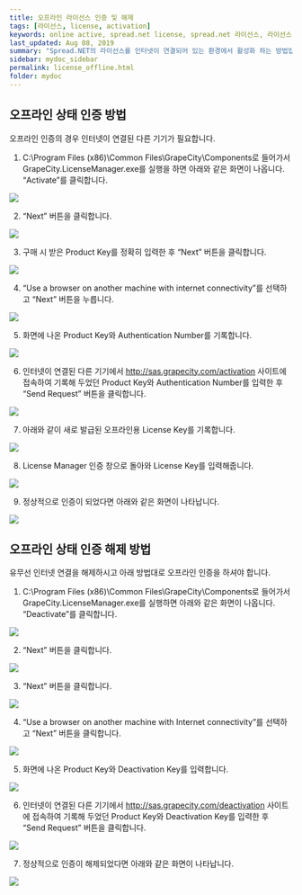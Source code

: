 ```yaml
---
title: 오프라인 라이선스 인증 및 해제
tags: [라이선스, license, activation]
keywords: online active, spread.net license, spread.net 라이선스, 라이선스 인증
last_updated: Aug 08, 2019
summary: "Spread.NET의 라이선스를 인터넷이 연결되어 있는 환경에서 활성화 하는 방법입니다."
sidebar: mydoc_sidebar
permalink: license_offline.html
folder: mydoc
---
```


## 오프라인 상태 인증 방법

오프라인 인증의 경우 인터넷이 연결된 다른 기기가 필요합니다.

1. C:\Program Files (x86)\Common Files\GrapeCity\Components로 들어가서 GrapeCity.LicenseManager.exe를 실행을 하면 아래와 같은 화면이 나옵니다. “Activate”를 클릭합니다.

![](https://www.grapecity.co.kr/images/training/spread/tc-offline-1.png)

2. “Next” 버튼을 클릭합니다.

![](https://www.grapecity.co.kr/images/training/spread/tc-offline-2.png)

3. 구매 시 받은 Product Key를 정확히 입력한 후 “Next” 버튼을 클릭합니다.

![](https://www.grapecity.co.kr/images/training/spread/tc-offline-3.png)

4. “Use a browser on another machine with internet connectivity”를 선택하고 “Next” 버튼을 누릅니다.

![](https://www.grapecity.co.kr/images/training/spread/tc-offline-4.png)

5. 화면에 나온 Product Key와 Authentication Number를 기록합니다.

![](https://www.grapecity.co.kr/images/training/spread/tc-offline-5.png)

6. 인터넷이 연결된 다른 기기에서 http://sas.grapecity.com/activation 사이트에 접속하여 기록해 두었던 Product Key와 Authentication Number를 입력한 후 “Send Request” 버튼을 클릭합니다.

![](https://www.grapecity.co.kr/images/training/spread/tc-offline-6.png)

7. 아래와 같이 새로 발급된 오프라인용 License Key를 기록합니다.

![](https://www.grapecity.co.kr/images/training/spread/tc-offline-7.png)

8. License Manager 인증 창으로 돌아와 License Key를 입력해줍니다.

![](https://www.grapecity.co.kr/images/training/spread/tc-offline-8.png)

9. 정상적으로 인증이 되었다면 아래와 같은 화면이 나타납니다.

![](https://www.grapecity.co.kr/images/training/spread/tc-offline-9.png)

## 오프라인 상태 인증 해제 방법

유무선 인터넷 연결을 해제하시고 아래 방법대로 오프라인 인증을 하셔야 합니다.

1. C:\Program Files (x86)\Common Files\GrapeCity\Components로 들어가서 GrapeCity.LicenseManager.exe를 실행하면 아래와 같은 화면이 나옵니다. “Deactivate”를 클릭합니다.

![](https://www.grapecity.co.kr/images/training/spread/tc-offlineDeact-1.png)

2. “Next” 버튼을 클릭합니다.

![](https://www.grapecity.co.kr/images/training/spread/tc-offlineDeact-2.png)

3. “Next” 버튼을 클릭합니다.

![](https://www.grapecity.co.kr/images/training/spread/tc-offlineDeact-3.png)

4. “Use a browser on another machine with Internet connectivity”를 선택하고 “Next” 버튼을 클릭합니다.

![](https://www.grapecity.co.kr/images/training/spread/tc-offlineDeact-4.png)

5. 화면에 나온 Product Key와 Deactivation Key를 입력합니다.

![](https://www.grapecity.co.kr/images/training/spread/tc-offlineDeact-5.png)

6. 인터넷이 연결된 다른 기기에서 http://sas.grapecity.com/deactivation 사이트에 접속하여 기록해 두었던 Product Key와 Deactivation Key를 입력한 후 “Send Request” 버튼을 클릭합니다.

![](https://www.grapecity.co.kr/images/training/spread/tc-offlineDeact-6.png)

7. 정상적으로 인증이 해제되었다면 아래와 같은 화면이 나타납니다.

![](https://www.grapecity.co.kr/images/training/spread/tc-offlineDeact-7.png)